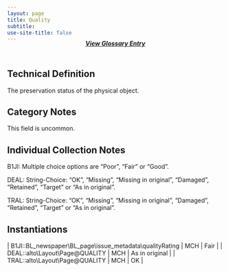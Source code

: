 ```yaml
---
layout: page
title: Quality
subtitle:  
use-site-title: false
---
```


<h4 style="text-align:center;font-style:italic;margin-top:-20px;margin-bottom:50px;"><a href="../../glossary/quality">View Glossary Entry</a></h4>

## Technical Definition

The preservation status of the physical object.

## Category Notes

This field is uncommon.

## Individual Collection Notes

B1JI: Multiple choice options are “Poor”, “Fair” or “Good”.

DEAL: String-Choice: “OK”, “Missing”, “Missing in original”, “Damaged”,
“Retained”, “Target” or “As in original”.

TRAL: String-Choice: “OK”, “Missing”, “Missing in original”, “Damaged”,
“Retained”, “Target” or “As in original”.

## Instantiations

| B1JI::BL\_newspaper\\BL\_page\\issue\_metadata\\qualityRating | MCH | Fair  |
| DEAL::alto\\Layout\\Page@QUALITY  | MCH | As in original |
| TRAL::alto\\Layout\\Page@QUALITY  | MCH | OK  |
